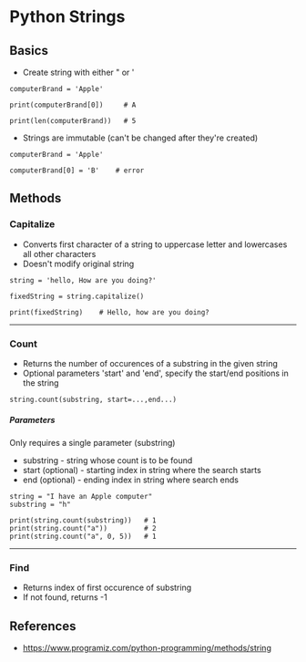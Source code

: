 # Python Strings

## Basics

* Create string with either " or '

```
computerBrand = 'Apple'

print(computerBrand[0])     # A

print(len(computerBrand))   # 5

```

* Strings are immutable (can't be changed after they're created)

```
computerBrand = 'Apple'

computerBrand[0] = 'B'    # error
```

## Methods

### Capitalize

* Converts first character of a string to uppercase letter and lowercases all other characters
* Doesn't modify original string

```
string = 'hello, How are you doing?'

fixedString = string.capitalize()

print(fixedString)    # Hello, how are you doing?

```

---

### Count

* Returns the number of occurences of a substring in the given string
* Optional parameters 'start' and 'end', specify the start/end positions in the string

```
string.count(substring, start=...,end...)
```

##### Parameters
Only requires a single parameter (substring)

* substring - string whose count is to be found
* start (optional) - starting index in string where the search starts
* end (optional) - ending index in string where search ends

```
string = "I have an Apple computer"
substring = "h"

print(string.count(substring))   # 1
print(string.count("a"))         # 2
print(string.count("a", 0, 5))   # 1
```
---

### Find
* Returns index of first occurence of substring
* If not found, returns -1



## References
* https://www.programiz.com/python-programming/methods/string
